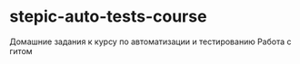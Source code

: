 ﻿# stepic-auto-tests-course
Домашние задания к курсу по автоматизации и тестированию
Работа с гитом
